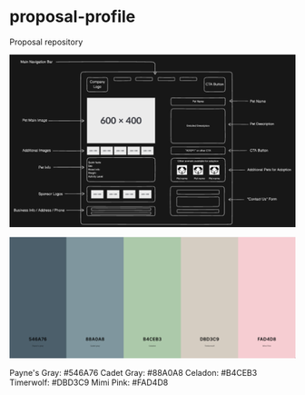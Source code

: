 # proposal-profile
Proposal repository

![Wireframe](./Wireframe.png)

![Wireframe](./Color-palette.png)

Payne's Gray: #546A76
Cadet Gray: #88A0A8
Celadon: #B4CEB3
Timerwolf: #DBD3C9
Mimi Pink: #FAD4D8